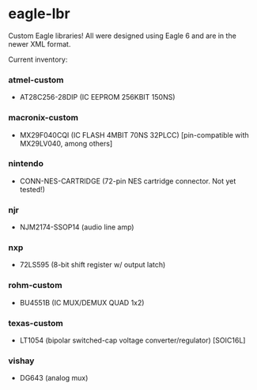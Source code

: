eagle-lbr
=========

Custom Eagle libraries! All were designed using Eagle 6 and are in the newer XML format.

Current inventory:

### atmel-custom

- AT28C256-28DIP (IC EEPROM 256KBIT 150NS)

### macronix-custom

- MX29F040CQI (IC FLASH 4MBIT 70NS 32PLCC) [pin-compatible with MX29LV040, among others]

### nintendo

- CONN-NES-CARTRIDGE (72-pin NES cartridge connector. Not yet tested!)

### njr

- NJM2174-SSOP14 (audio line amp)

### nxp

- 72LS595 (8-bit shift register w/ output latch)

### rohm-custom

- BU4551B (IC MUX/DEMUX QUAD 1x2)

### texas-custom

- LT1054 (bipolar switched-cap voltage converter/regulator) [SOIC16L]

### vishay

- DG643 (analog mux)
